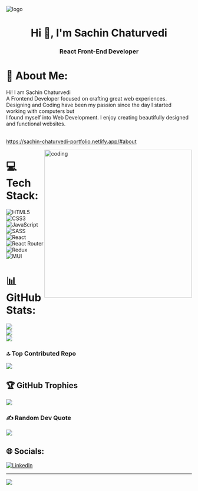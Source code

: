 ![logo](https://github.com/Sachin2903/Sachin2903/assets/92660783/f7cac404-ace9-44af-8d40-9f6f3dcaf8b3)

<h1 align="center">Hi 👋, I'm Sachin Chaturvedi</h1>
<h3 align="center">React Front-End Developer</h3>

# 💫 About Me:
Hi! I am Sachin Chaturvedi <br>A Frontend Developer focused on crafting great web experiences. <br>Designing and Coding have been my passion since the day I started working with computers but<br>I found myself into Web Development. I enjoy creating beautifully designed and functional websites.<br><br>

https://sachin-chaturvedi-portfolio.netlify.app/#about

<img align="right" alt="coding" width="400" src="https://user-images.githubusercontent.com/55389276/140866485-8fb1c876-9a8f-4d6a-98dc-08c4981eaf70.gif">


# 💻 Tech Stack:
![HTML5](https://img.shields.io/badge/html5-%23E34F26.svg?style=for-the-badge&logo=html5&logoColor=white) ![CSS3](https://img.shields.io/badge/css3-%231572B6.svg?style=for-the-badge&logo=css3&logoColor=white) ![JavaScript](https://img.shields.io/badge/javascript-%23323330.svg?style=for-the-badge&logo=javascript&logoColor=%23F7DF1E) ![SASS](https://img.shields.io/badge/SASS-hotpink.svg?style=for-the-badge&logo=SASS&logoColor=white) ![React](https://img.shields.io/badge/react-%2320232a.svg?style=for-the-badge&logo=react&logoColor=%2361DAFB) ![React Router](https://img.shields.io/badge/React_Router-CA4245?style=for-the-badge&logo=react-router&logoColor=white) ![Redux](https://img.shields.io/badge/redux-%23593d88.svg?style=for-the-badge&logo=redux&logoColor=white) ![MUI](https://img.shields.io/badge/MUI-%230081CB.svg?style=for-the-badge&logo=material-ui&logoColor=white)


# 📊 GitHub Stats:
![](https://github-readme-stats.vercel.app/api?username=Sachin2903&theme=react&hide_border=false&include_all_commits=true&count_private=false)<br/>
![](https://github-readme-streak-stats.herokuapp.com/?user=Sachin2903&theme=react&hide_border=false)<br/>
![](https://github-readme-stats.vercel.app/api/top-langs/?username=Sachin2903&theme=react&hide_border=false&include_all_commits=true&count_private=false&layout=compact)

### 🔝 Top Contributed Repo
![](https://github-contributor-stats.vercel.app/api?username=Sachin2903&limit=5&theme=dark&combine_all_yearly_contributions=true)

## 🏆 GitHub Trophies
![](https://github-profile-trophy.vercel.app/?username=Sachin2903&theme=discord&no-frame=false&no-bg=false&margin-w=4)

### ✍️ Random Dev Quote
![](https://quotes-github-readme.vercel.app/api?type=vetical&theme=light)

## 🌐 Socials:
[![LinkedIn](https://img.shields.io/badge/LinkedIn-%230077B5.svg?logo=linkedin&logoColor=white)](https://linkedin.com/in/https://www.linkedin.com/in/sachin-chaturvedi-403255225) 


---
[![](https://visitcount.itsvg.in/api?id=Sachin2903&icon=4&color=6)](https://visitcount.itsvg.in)

<!-- Proudly created with GPRM ( https://gprm.itsvg.in ) -->

